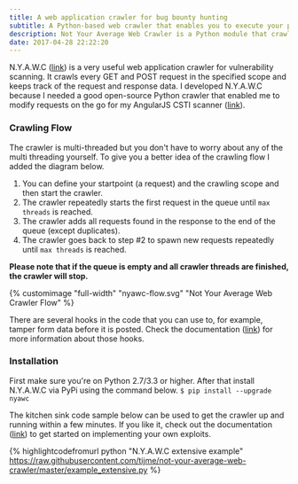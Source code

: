 ```yaml
---
title: A web application crawler for bug bounty hunting
subtitle: A Python-based web crawler that enables you to execute your payload against all requests in scope
description: Not Your Average Web Crawler is a Python module that crawls all kinds of web applications for requests instead of URLs. It enables you to execute your payload on all requests of a web application.
date: 2017-04-28 22:22:20
---
```


N.Y.A.W.C (<a href="https://github.com/tijme/not-your-average-web-crawler" target="_blank" rel="noopener">link</a>) is a very useful web application crawler for vulnerability scanning. It crawls every GET and POST request in the specified scope and keeps track of the request and response data. I developed N.Y.A.W.C because I needed a good open-source Python crawler that enabled me to modify requests on the go for my AngularJS CSTI scanner (<a href="https://github.com/tijme/angularjs-csti-scanner" target="_blank" rel="noopener">link</a>).

### Crawling Flow

The crawler is multi-threaded but you don't have to worry about any of the multi threading yourself. To give you a better idea of the crawling flow I added the diagram below.

1. You can define your startpoint (a request) and the crawling scope and then start the crawler.
2. The crawler repeatedly starts the first request in the queue until `max threads` is reached.
3. The crawler adds all requests found in the response to the end of the queue (except duplicates).
4. The crawler goes back to step #2 to spawn new requests repeatedly until `max threads` is reached.

**Please note that if the queue is empty and all crawler threads are finished, the crawler will stop.**

{% customimage "full-width" "nyawc-flow.svg" "Not Your Average Web Crawler Flow" %}

There are several hooks in the code that you can use to, for example, tamper form data before it is posted. Check the documentation (<a href="https://tijme.github.io/not-your-average-web-crawler/latest/options_callbacks.html" target="_blank" rel="noopener">link</a>) for more information about those hooks.

### Installation

First make sure you're on Python 2.7/3.3 or higher. After that install N.Y.A.W.C via PyPi using the command below.
`$ pip install --upgrade nyawc`

The kitchen sink code sample below can be used to get the crawler up and running within a few minutes. If you like it, check out the documentation (<a href="https://tijme.github.io/not-your-average-web-crawler/" target="_blank" rel="noopener">link</a>) to get started on implementing your own exploits.

{% highlightcodefromurl python "N.Y.A.W.C extensive example" https://raw.githubusercontent.com/tijme/not-your-average-web-crawler/master/example_extensive.py %}

